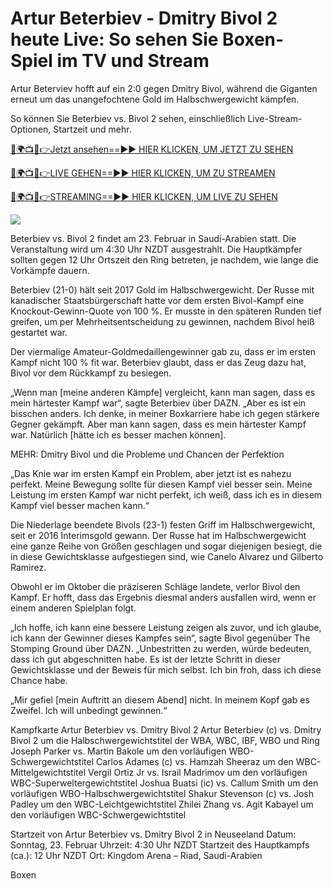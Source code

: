 # Artur Beterbiev - Dmitry Bivol 2 heute Live: So sehen Sie Boxen-Spiel im TV und Stream #

Artur Beterviev hofft auf ein 2:0 gegen Dmitry Bivol, während die Giganten erneut um das unangefochtene Gold im Halbschwergewicht kämpfen.

So können Sie Beterbiev vs. Bivol 2 sehen, einschließlich Live-Stream-Optionen, Startzeit und mehr.

[🔴🌍📺📱👉Jetzt ansehen==►► HIER KLICKEN, UM JETZT ZU SEHEN](https://t.co/ek0bR5EwtU)

[🔴🌍📺📱👉LIVE GEHEN==►► HIER KLICKEN, UM ZU STREAMEN](https://t.co/ek0bR5EwtU)

[🔴🌍📺📱👉STREAMING==►► HIER KLICKEN, UM LIVE ZU SEHEN](https://t.co/ek0bR5EwtU)

<a href="https://t.co/ek0bR5EwtU" rel="nofollow" data-target="animated-image.originalLink"><img src="https://camo.githubusercontent.com/1be82823e85778f8a57db5ea2a2e46822e8721e5be32dc31a466a7df3bb16d49/68747470733a2f2f636c6173736963616c7363686f6f6c6f6662616c6c65746c692e636f6d2f6e686b2f72676273727465672e676966" data-canonical-src="https://classicalschoolofballetli.com/nhk/rgbsrteg.gif" style="max-width: 100%; display: inline-block;" data-target="animated-image.originalImage"></a>

Beterbiev vs. Bivol 2 findet am 23. Februar in Saudi-Arabien statt. Die Veranstaltung wird um 4:30 Uhr NZDT ausgestrahlt. Die Hauptkämpfer sollten gegen 12 Uhr Ortszeit den Ring betreten, je nachdem, wie lange die Vorkämpfe dauern.

Beterbiev (21-0) hält seit 2017 Gold im Halbschwergewicht. Der Russe mit kanadischer Staatsbürgerschaft hatte vor dem ersten Bivol-Kampf eine Knockout-Gewinn-Quote von 100 %. Er musste in den späteren Runden tief greifen, um per Mehrheitsentscheidung zu gewinnen, nachdem Bivol heiß gestartet war.

Der viermalige Amateur-Goldmedaillengewinner gab zu, dass er im ersten Kampf nicht 100 % fit war. Beterbiev glaubt, dass er das Zeug dazu hat, Bivol vor dem Rückkampf zu besiegen.

„Wenn man [meine anderen Kämpfe] vergleicht, kann man sagen, dass es mein härtester Kampf war“, sagte Beterbiev über DAZN. „Aber es ist ein bisschen anders. Ich denke, in meiner Boxkarriere habe ich gegen stärkere Gegner gekämpft. Aber man kann sagen, dass es mein härtester Kampf war. Natürlich [hätte ich es besser machen können].

MEHR: Dmitry Bivol und die Probleme und Chancen der Perfektion

„Das Knie war im ersten Kampf ein Problem, aber jetzt ist es nahezu perfekt. Meine Bewegung sollte für diesen Kampf viel besser sein. Meine Leistung im ersten Kampf war nicht perfekt, ich weiß, dass ich es in diesem Kampf viel besser machen kann.“

Die Niederlage beendete Bivols (23-1) festen Griff im Halbschwergewicht, seit er 2016 Interimsgold gewann. Der Russe hat im Halbschwergewicht eine ganze Reihe von Größen geschlagen und sogar diejenigen besiegt, die in diese Gewichtsklasse aufgestiegen sind, wie Canelo Alvarez und Gilberto Ramirez.

Obwohl er im Oktober die präziseren Schläge landete, verlor Bivol den Kampf. Er hofft, dass das Ergebnis diesmal anders ausfallen wird, wenn er einem anderen Spielplan folgt.

„Ich hoffe, ich kann eine bessere Leistung zeigen als zuvor, und ich glaube, ich kann der Gewinner dieses Kampfes sein“, sagte Bivol gegenüber The Stomping Ground über DAZN. „Unbestritten zu werden, würde bedeuten, dass ich gut abgeschnitten habe. Es ist der letzte Schritt in dieser Gewichtsklasse und der Beweis für mich selbst. Ich bin froh, dass ich diese Chance habe.

„Mir gefiel [mein Auftritt an diesem Abend] nicht. In meinem Kopf gab es Zweifel. Ich will unbedingt gewinnen.“

Kampfkarte Artur Beterbiev vs. Dmitry Bivol 2 Artur Beterbiev (c) vs. Dmitry Bivol 2 um die Halbschwergewichtstitel der WBA, WBC, IBF, WBO und Ring Joseph Parker vs. Martin Bakole um den vorläufigen WBO-Schwergewichtstitel Carlos Adames (c) vs. Hamzah Sheeraz um den WBC-Mittelgewichtstitel Vergil Ortiz Jr vs. Israil Madrimov um den vorläufigen WBC-Superweltergewichtstitel Joshua Buatsi (ic) vs. Callum Smith um den vorläufigen WBO-Halbschwergewichtstitel Shakur Stevenson (c) vs. Josh Padley um den WBC-Leichtgewichtstitel Zhilei Zhang vs. Agit Kabayel um den vorläufigen WBC-Schwergewichtstitel

Startzeit von Artur Beterbiev vs. Dmitry Bivol 2 in Neuseeland Datum: Sonntag, 23. Februar Uhrzeit: 4:30 Uhr NZDT Startzeit des Hauptkampfs (ca.): 12 Uhr NZDT Ort: Kingdom Arena – Riad, Saudi-Arabien

Boxen
